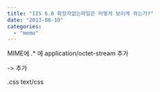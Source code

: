 ```yaml
---
title: "IIS 6.0 확장자없는파일은 어떻게 보이게 하는가?"
date: "2013-08-10"
categories: 
  - "memo"
---
```


MIME에 .\* 에 application/octet-stream 추가

\-> 추가

.css text/css
